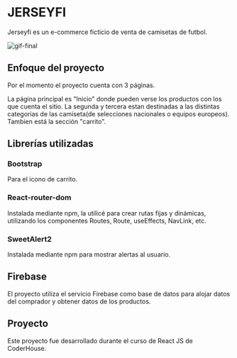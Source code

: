 # JERSEYFI
Jerseyfi es un e-commerce ficticio de venta de camisetas de futbol. 


![gif-final](https://user-images.githubusercontent.com/104269045/196240452-b350f55b-6a20-4c84-be76-55b3fb0c8845.gif)


## Enfoque del proyecto 

Por el momento el proyecto cuenta con 3 páginas.

La página principal es "Inicio" donde pueden verse los productos con los que cuenta el sitio. La segunda y tercera estan destinadas a las distintas categorias de las camiseta(de selecciones nacionales o equipos europeos). Tambien está la sección "carrito".

## Librerías utilizadas

### Bootstrap

Para el icono de carrito.

### React-router-dom

Instalada mediante npm, la utilicé para crear rutas fijas y dinámicas, utilizando los componentes Routes, Route, useEffects, NavLink, etc.

### SweetAlert2

Instalada mediante npm para mostrar alertas al usuario.

## Firebase 

El proyecto utiliza el servicio Firebase como base de datos para alojar datos del comprador y obtener datos de los productos.

## Proyecto 

Este proyecto fue desarrollado durante el curso de React JS de CoderHouse. 


